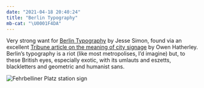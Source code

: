 ```yaml
---
date: "2021-04-18 20:40:24"
title: "Berlin Typography"
mb-cat: "\U0001F4DA"
---
```


Very strong want for [Berlin Typography](https://prestelpublishing.penguinrandomhouse.de/book/Berlin-Typography-dt-engl-/Jesse-Simon/Prestel/e575253.rhd) by Jesse Simon, found via an excellent [Tribune article on the meaning of city signage](https://tribunemag.co.uk/2021/04/the-signs-that-make-a-city/) by Owen Hatherley. Berlin’s typography is a riot (like most metropolises, I’d imagine) but, to these British eyes, especially exotic, with its umlauts and eszetts, blackletters and geometric and humanist sans.

![Fehrbelliner Platz station sign](/images/u7-22.jpg)

